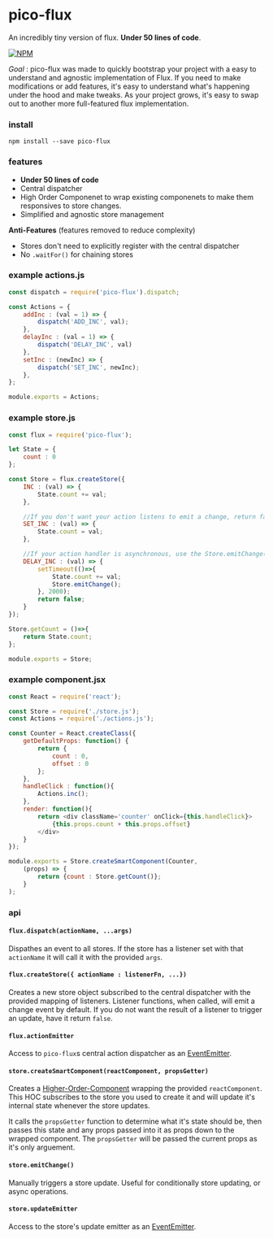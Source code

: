 # pico-flux
An incredibly tiny version of flux. **Under 50 lines of code**.

[![NPM](https://nodei.co/npm/pico-flux.png)](https://nodei.co/npm/pico-flux/)

*Goal* : pico-flux was made to quickly bootstrap your project with a easy to understand and agnostic implementation of Flux.
If you need to make modifications or add features, it's easy to understand what's happening under the hood and make tweaks.
As your project grows, it's easy to swap out to another more full-featured flux implementation.


### install

```
npm install --save pico-flux
```

### features

- **Under 50 lines of code**
- Central dispatcher
- High Order Componenet to wrap existing componenets to make them responsives to store changes.
- Simplified and agnostic store management

**Anti-Features** (features removed to reduce complexity)

- Stores don't need to explicitly register with the central dispatcher
- No `.waitFor()` for chaining stores


### example actions.js
```javascript
const dispatch = require('pico-flux').dispatch;

const Actions = {
	addInc : (val = 1) => {
		dispatch('ADD_INC', val);
	},
	delayInc : (val = 1) => {
		dispatch('DELAY_INC', val)
	},
	setInc : (newInc) => {
		dispatch('SET_INC', newInc);
	},
};

module.exports = Actions;
```

### example store.js
```javascript
const flux = require('pico-flux');

let State = {
	count : 0
};

const Store = flux.createStore({
	INC : (val) => {
		State.count += val;
	},

	//If you don't want your action listens to emit a change, return false
	SET_INC : (val) => {
		State.count = val;
	},

	//If your action handler is asynchronous, use the Store.emitChange() to trigger a store update manually.
	DELAY_INC : (val) => {
		setTimeout(()=>{
			State.count += val;
			Store.emitChange();
		}, 2000);
		return false;
	}
});

Store.getCount = ()=>{
	return State.count;
};

module.exports = Store;
```

### example component.jsx
```javascript
const React = require('react');

const Store = require('./store.js');
const Actions = require('./actions.js');

const Counter = React.createClass({
	getDefaultProps: function() {
		return {
			count : 0,
			offset : 0
		};
	},
	handleClick : function(){
		Actions.inc();
	},
	render: function(){
		return <div className='counter' onClick={this.handleClick}>
			{this.props.count + this.props.offset}
		</div>
	}
});

module.exports = Store.createSmartComponent(Counter,
	(props) => {
		return {count : Store.getCount()};
	}
);
```

### api

#### `flux.dispatch(actionName, ...args)`
Dispathes an event to all stores. If the store has a listener set with that `actionName` it will call it with the provided `args`.

#### `flux.createStore({ actionName : listenerFn, ...})`
Creates a new store object subscribed to the central dispatcher with the provided mapping of listeners. Listener functions, when called, will emit a change event by default. If you do not want the result of a listener to trigger an update, have it return `false`.

#### `flux.actionEmitter`
Access to `pico-flux`s central action dispatcher as an [EventEmitter](https://nodejs.org/api/events.html#events_class_eventemitter).

#### `store.createSmartComponent(reactComponent, propsGetter)`
Creates a [Higher-Order-Component](https://facebook.github.io/react/blog/2016/07/13/mixins-considered-harmful.html#higher-order-components-explained) wrapping the provided `reactComponent`. This HOC subscribes to the store you used to create it and will update it's internal state whenever the store updates.

It calls the `propsGetter` function to determine what it's state should be, then passes this state and any props passed into it as props down to the wrapped component. The `propsGetter` will be passed the current props as it's only arguement.

#### `store.emitChange()`
Manually triggers a store update. Useful for conditionally store updating, or async operations.

#### `store.updateEmitter`
Access to the store's update emitter as an [EventEmitter](https://nodejs.org/api/events.html#events_class_eventemitter).




